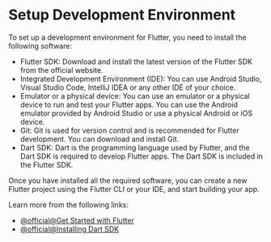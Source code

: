 # Setup Development Environment

To set up a development environment for Flutter, you need to install the following software:

- Flutter SDK: Download and install the latest version of the Flutter SDK from the official website.
- Integrated Development Environment (IDE): You can use Android Studio, Visual Studio Code, IntelliJ IDEA or any other IDE of your choice.
- Emulator or a physical device: You can use an emulator or a physical device to run and test your Flutter apps. You can use the Android emulator provided by Android Studio or use a physical Android or iOS device.
- Git: Git is used for version control and is recommended for Flutter development. You can download and install Git.
- Dart SDK: Dart is the programming language used by Flutter, and the Dart SDK is required to develop Flutter apps. The Dart SDK is included in the Flutter SDK.

Once you have installed all the required software, you can create a new Flutter project using the Flutter CLI or your IDE, and start building your app.

Learn more from the following links:

- [@official@Get Started with Flutter](https://docs.flutter.dev/get-started/install)
- [@official@Installing Dart SDK](https://dart.dev/get-dart)
